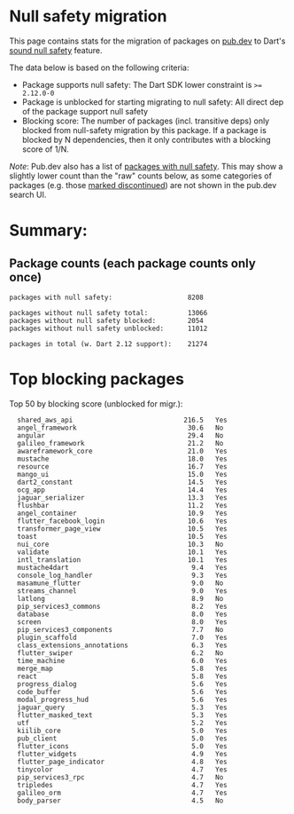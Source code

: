 # Null safety migration

This page contains stats for the migration of packages on [pub.dev](https://pub.dev)
to Dart's [sound null safety](https://dart.dev/null-safety) feature.

The data below is based on the following criteria:

* Package supports null safety: The Dart SDK lower constraint is `>= 2.12.0-0`
* Package is unblocked for starting migrating to null safety: All direct dep of the package support null safety
* Blocking score: The number of packages (incl. transitive deps) only blocked from null-safety migration by this package. If a package is blocked by N dependencies, then it only contributes with a blocking score of 1/N.

_Note_: Pub.dev also has a list of
[packages with null safety](https://pub.dev/packages?unlisted=1&prerelease-null-safe=1).
This may show a slightly lower count than the "raw" counts below, as some
categories of packages (e.g. those
[marked discontinued](https://dart.dev/tools/pub/publishing#discontinue))
are not shown in the pub.dev search UI.

# Summary:

## Package counts (each package counts only once)
```
packages with null safety:                   8208

packages without null safety total:          13066
packages without null safety blocked:        2054
packages without null safety unblocked:      11012

packages in total (w. Dart 2.12 support):    21274
```




# Top blocking packages

Top 50 by blocking score (unblocked for migr.):
```
  shared_aws_api                            216.5   Yes
  angel_framework                            30.6   No
  angular                                    29.4   No
  galileo_framework                          21.2   No
  awareframework_core                        21.0   Yes
  mustache                                   18.0   Yes
  resource                                   16.7   Yes
  mango_ui                                   15.0   Yes
  dart2_constant                             14.5   Yes
  ocg_app                                    14.4   Yes
  jaguar_serializer                          13.3   Yes
  flushbar                                   11.2   Yes
  angel_container                            10.9   Yes
  flutter_facebook_login                     10.6   Yes
  transformer_page_view                      10.5   Yes
  toast                                      10.5   Yes
  nui_core                                   10.3   No
  validate                                   10.1   Yes
  intl_translation                           10.1   Yes
  mustache4dart                               9.4   Yes
  console_log_handler                         9.3   Yes
  masamune_flutter                            9.0   No
  streams_channel                             9.0   Yes
  latlong                                     8.9   No
  pip_services3_commons                       8.2   Yes
  database                                    8.0   Yes
  screen                                      8.0   Yes
  pip_services3_components                    7.7   No
  plugin_scaffold                             7.0   Yes
  class_extensions_annotations                6.3   Yes
  flutter_swiper                              6.2   No
  time_machine                                6.0   Yes
  merge_map                                   5.8   Yes
  react                                       5.8   Yes
  progress_dialog                             5.6   Yes
  code_buffer                                 5.6   Yes
  modal_progress_hud                          5.6   Yes
  jaguar_query                                5.3   Yes
  flutter_masked_text                         5.3   Yes
  utf                                         5.2   Yes
  kiilib_core                                 5.0   Yes
  pub_client                                  5.0   Yes
  flutter_icons                               5.0   Yes
  flutter_widgets                             4.9   Yes
  flutter_page_indicator                      4.8   Yes
  tinycolor                                   4.7   Yes
  pip_services3_rpc                           4.7   No
  tripledes                                   4.7   Yes
  galileo_orm                                 4.7   Yes
  body_parser                                 4.5   No
```
